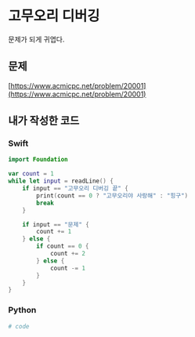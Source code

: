# 고무오리 디버깅
문제가 되게 귀엽다.
## 문제
[https://www.acmicpc.net/problem/20001](https://www.acmicpc.net/problem/20001)

## 내가 작성한 코드
### Swift
```swift
import Foundation

var count = 1
while let input = readLine() {
    if input == "고무오리 디버깅 끝" {
        print(count == 0 ? "고무오리야 사랑해" : "힝구")
        break
    }

    if input == "문제" {
        count += 1
    } else {
        if count == 0 {
            count += 2
        } else {
            count -= 1
        }
    }
}
```
### Python
```python
# code
```